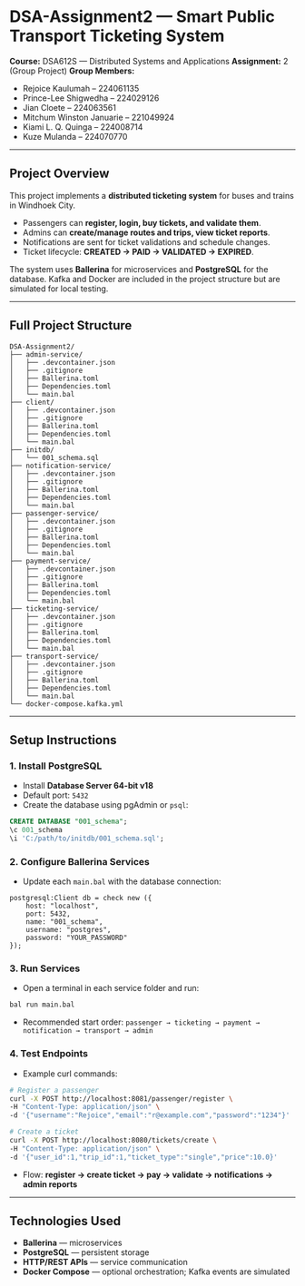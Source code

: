 

# DSA-Assignment2 — Smart Public Transport Ticketing System

**Course:** DSA612S — Distributed Systems and Applications
**Assignment:** 2 (Group Project)
**Group Members:**

* Rejoice Kaulumah – 224061135
* Prince-Lee Shigwedha – 224029126
* Jian Cloete – 224063561
* Mitchum Winston Januarie – 221049924
* Kiami L. Q. Quinga – 224008714
* Kuze Mulanda – 224070770

---

## **Project Overview**

This project implements a **distributed ticketing system** for buses and trains in Windhoek City.

* Passengers can **register, login, buy tickets, and validate them**.
* Admins can **create/manage routes and trips, view ticket reports**.
* Notifications are sent for ticket validations and schedule changes.
* Ticket lifecycle: **CREATED → PAID → VALIDATED → EXPIRED**.

The system uses **Ballerina** for microservices and **PostgreSQL** for the database. Kafka and Docker are included in the project structure but are simulated for local testing.

---

## **Full Project Structure**

```
DSA-Assignment2/
├── admin-service/
│   ├── .devcontainer.json
│   ├── .gitignore
│   ├── Ballerina.toml
│   ├── Dependencies.toml
│   └── main.bal
├── client/
│   ├── .devcontainer.json
│   ├── .gitignore
│   ├── Ballerina.toml
│   ├── Dependencies.toml
│   └── main.bal
├── initdb/
│   └── 001_schema.sql
├── notification-service/
│   ├── .devcontainer.json
│   ├── .gitignore
│   ├── Ballerina.toml
│   ├── Dependencies.toml
│   └── main.bal
├── passenger-service/
│   ├── .devcontainer.json
│   ├── .gitignore
│   ├── Ballerina.toml
│   ├── Dependencies.toml
│   └── main.bal
├── payment-service/
│   ├── .devcontainer.json
│   ├── .gitignore
│   ├── Ballerina.toml
│   ├── Dependencies.toml
│   └── main.bal
├── ticketing-service/
│   ├── .devcontainer.json
│   ├── .gitignore
│   ├── Ballerina.toml
│   ├── Dependencies.toml
│   └── main.bal
├── transport-service/
│   ├── .devcontainer.json
│   ├── .gitignore
│   ├── Ballerina.toml
│   ├── Dependencies.toml
│   └── main.bal
└── docker-compose.kafka.yml
```

---

## **Setup Instructions**

### 1. Install PostgreSQL

* Install **Database Server 64-bit v18**
* Default port: `5432`
* Create the database using pgAdmin or `psql`:

```sql
CREATE DATABASE "001_schema";
\c 001_schema
\i 'C:/path/to/initdb/001_schema.sql';
```

### 2. Configure Ballerina Services

* Update each `main.bal` with the database connection:

```ballerina
postgresql:Client db = check new ({
    host: "localhost",
    port: 5432,
    name: "001_schema",
    username: "postgres",
    password: "YOUR_PASSWORD"
});
```

### 3. Run Services

* Open a terminal in each service folder and run:

```bash
bal run main.bal
```

* Recommended start order:
  `passenger → ticketing → payment → notification → transport → admin`

### 4. Test Endpoints

* Example curl commands:

```bash
# Register a passenger
curl -X POST http://localhost:8081/passenger/register \
-H "Content-Type: application/json" \
-d '{"username":"Rejoice","email":"r@example.com","password":"1234"}'

# Create a ticket
curl -X POST http://localhost:8080/tickets/create \
-H "Content-Type: application/json" \
-d '{"user_id":1,"trip_id":1,"ticket_type":"single","price":10.0}'
```

* Flow: **register → create ticket → pay → validate → notifications → admin reports**

---

## **Technologies Used**

* **Ballerina** — microservices
* **PostgreSQL** — persistent storage
* **HTTP/REST APIs** — service communication
* **Docker Compose** — optional orchestration; Kafka events are simulated
